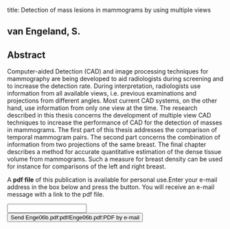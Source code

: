 title: Detection of mass lesions in mammograms by using multiple views

## van Engeland, S.

## Abstract
Computer-aided Detection (CAD) and image processing techniques for mammography are being developed to aid radiologists during screening and to increase the detection rate. During interpretation, radiologists use information from all available views, i.e. previous examinations and projections from different angles. Most current CAD systems, on the other hand, use information from only one view at the time. The research described in this thesis concerns the development of multiple view CAD techniques to increase the performance of CAD for the detection of masses in mammograms. The first part of this thesis addresses the comparison of temporal mammogram pairs. The second part concerns the combination of information from two projections of the same breast. The final chapter describes a method for accurate quantitative estimation of the dense tissue volume from mammograms. Such a measure for breast density can be used for instance for comparisons of the left and right breast.

A <b>pdf file</b> of this publication is available for personal use.Enter your e-mail address in the box below and press the button. You will receive an e-mail message with a link to the pdf file.
<form action="sender.php">  <input type="text" name="email">  <input type="submit" value="Send Enge06b.pdf:pdf/Enge06b.pdf:PDF by e-mail"></form>